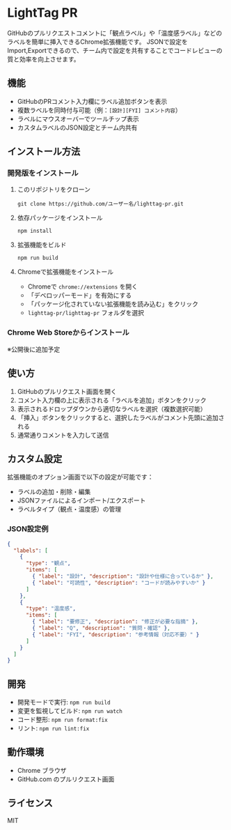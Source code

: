 # LightTag PR

GitHubのプルリクエストコメントに「観点ラベル」や「温度感ラベル」などのラベルを簡単に挿入できるChrome拡張機能です。
JSONで設定をImport,Exportできるので、チーム内で設定を共有することでコードレビューの質と効率を向上させます。

## 機能

- GitHubのPRコメント入力欄にラベル追加ボタンを表示
- 複数ラベルを同時付与可能（例：`[設計][FYI] コメント内容`）
- ラベルにマウスオーバーでツールチップ表示
- カスタムラベルのJSON設定とチーム内共有

## インストール方法

### 開発版をインストール

1. このリポジトリをクローン
   ```
   git clone https://github.com/ユーザー名/lighttag-pr.git
   ```

2. 依存パッケージをインストール
   ```
   npm install
   ```

3. 拡張機能をビルド
   ```
   npm run build
   ```

4. Chromeで拡張機能をインストール
   - Chromeで `chrome://extensions` を開く
   - 「デベロッパーモード」を有効にする
   - 「パッケージ化されていない拡張機能を読み込む」をクリック
   - `lighttag-pr/lighttag-pr` フォルダを選択

### Chrome Web Storeからインストール

※公開後に追加予定

## 使い方

1. GitHubのプルリクエスト画面を開く
2. コメント入力欄の上に表示される「ラベルを追加」ボタンをクリック
3. 表示されるドロップダウンから適切なラベルを選択（複数選択可能）
4. 「挿入」ボタンをクリックすると、選択したラベルがコメント先頭に追加される
5. 通常通りコメントを入力して送信

## カスタム設定

拡張機能のオプション画面で以下の設定が可能です：

- ラベルの追加・削除・編集
- JSONファイルによるインポート/エクスポート
- ラベルタイプ（観点・温度感）の管理

### JSON設定例

```json
{
  "labels": [
    {
      "type": "観点",
      "items": [
        { "label": "設計", "description": "設計や仕様に合っているか" },
        { "label": "可読性", "description": "コードが読みやすいか" }
      ]
    },
    {
      "type": "温度感",
      "items": [
        { "label": "要修正", "description": "修正が必要な指摘" },
        { "label": "Q", "description": "質問・確認" },
        { "label": "FYI", "description": "参考情報（対応不要）" }
      ]
    }
  ]
}
```

## 開発

- 開発モードで実行: `npm run build`
- 変更を監視してビルド: `npm run watch`
- コード整形: `npm run format:fix`
- リント: `npm run lint:fix`

## 動作環境

- Chrome ブラウザ
- GitHub.com のプルリクエスト画面

## ライセンス

MIT

